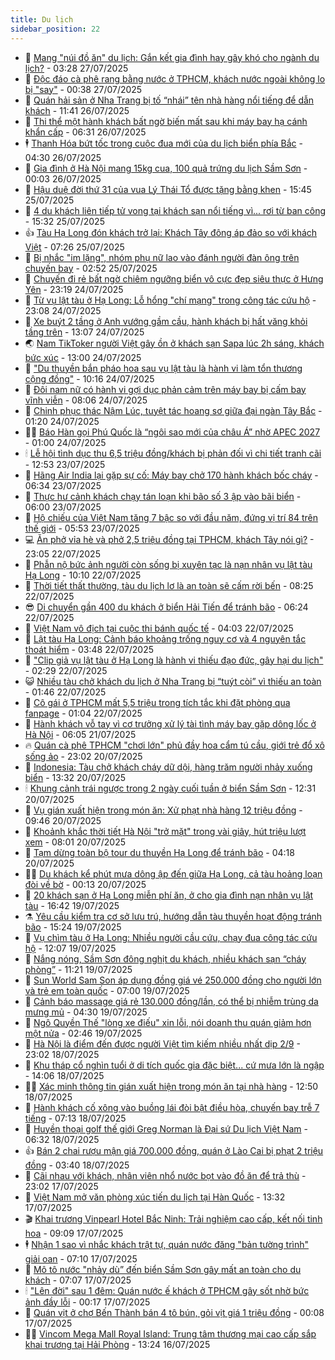 ```yaml
---
title: Du lịch
sidebar_position: 22
---
```


<!-- dantri-du-lich:START -->
- 🥰 [Mang &quot;núi đồ ăn&quot; du lịch: Gắn kết gia đình hay gây khó cho ngành du lịch?](https://dantri.com.vn/du-lich/mang-nui-do-an-du-lich-gan-ket-gia-dinh-hay-gay-kho-cho-nganh-du-lich-20250726224657087.htm) - 03:28 27/07/2025
- 🥰 [Độc đáo cà phê rang bằng nước ở TPHCM, khách nước ngoài không lo bị &quot;say&quot;](https://dantri.com.vn/du-lich/doc-dao-ca-phe-rang-bang-nuoc-o-tphcm-khach-nuoc-ngoai-khong-lo-bi-say-20250725114146257.htm) - 00:38 27/07/2025
- 🐻 [Quán hải sản ở Nha Trang bị tố “nhái” tên nhà hàng nổi tiếng để dẫn khách](https://dantri.com.vn/du-lich/quan-hai-san-o-nha-trang-bi-to-nhai-ten-nha-hang-noi-tieng-de-dan-khach-20250726171109189.htm) - 11:41 26/07/2025
- 🤩 [Thi thể một hành khách bất ngờ biến mất sau khi máy bay hạ cánh khẩn cấp](https://dantri.com.vn/du-lich/thi-the-mot-hanh-khach-bat-ngo-bien-mat-sau-khi-may-bay-ha-canh-khan-cap-20250726103732544.htm) - 06:31 26/07/2025
- 🕴 [Thanh Hóa bứt tốc trong cuộc đua mới của du lịch biển phía Bắc](https://dantri.com.vn/du-lich/thanh-hoa-but-toc-trong-cuoc-dua-moi-cua-du-lich-bien-phia-bac-20250726105303354.htm) - 04:30 26/07/2025
- 🤩 [Gia đình ở Hà Nội mang 15kg cua, 100 quả trứng du lịch Sầm Sơn](https://dantri.com.vn/du-lich/gia-dinh-o-ha-noi-mang-15kg-cua-100-qua-trung-du-lich-sam-son-20250726005941265.htm) - 00:03 26/07/2025
- 🤠 [Hậu duệ đời thứ 31 của vua Lý Thái Tổ được tặng bằng khen](https://dantri.com.vn/du-lich/hau-due-doi-thu-31-cua-vua-ly-thai-to-duoc-tang-bang-khen-20250725180454381.htm) - 15:45 25/07/2025
- 💪 [4 du khách liên tiếp tử vong tại khách sạn nổi tiếng vì... rơi từ ban công](https://dantri.com.vn/du-lich/4-du-khach-lien-tiep-tu-vong-tai-khach-san-noi-tieng-vi-roi-tu-ban-cong-20250725155704089.htm) - 15:32 25/07/2025
- 👍 [Tàu Hạ Long đón khách trở lại: Khách Tây đông áp đảo so với khách Việt](https://dantri.com.vn/du-lich/tau-ha-long-don-khach-tro-lai-khach-tay-dong-ap-dao-so-voi-khach-viet-20250725141423317.htm) - 07:26 25/07/2025
- 🚦 [Bị nhắc &quot;im lặng&quot;, nhóm phụ nữ lao vào đánh người đàn ông trên chuyến bay](https://dantri.com.vn/du-lich/bi-nhac-im-lang-nhom-phu-nu-lao-vao-danh-nguoi-dan-ong-tren-chuyen-bay-20250724175037831.htm) - 02:52 25/07/2025
- 💪 [Chuyến đi rẻ bất ngờ chiêm ngưỡng biển vô cực đẹp siêu thực ở Hưng Yên](https://dantri.com.vn/du-lich/chuyen-di-re-bat-ngo-chiem-nguong-bien-vo-cuc-dep-sieu-thuc-o-hung-yen-20250724111034338.htm) - 23:19 24/07/2025
- 💃 [Từ vụ lật tàu ở Hạ Long: Lỗ hổng &quot;chí mạng&quot; trong công tác cứu hộ](https://dantri.com.vn/du-lich/tu-vu-lat-tau-o-ha-long-lo-hong-chi-mang-trong-cong-tac-cuu-ho-20250724114318424.htm) - 23:08 24/07/2025
- 👺 [Xe buýt 2 tầng ở Anh vướng gầm cầu, hành khách bị hất văng khỏi tầng trên](https://dantri.com.vn/du-lich/xe-buyt-2-tang-o-anh-vuong-gam-cau-hanh-khach-bi-hat-vang-khoi-tang-tren-20250724191847367.htm) - 13:07 24/07/2025
- 🌏 [Nam TikToker người Việt gây ồn ở khách sạn Sapa lúc 2h sáng, khách bức xúc](https://dantri.com.vn/du-lich/nam-tiktoker-nguoi-viet-gay-on-o-khach-san-sapa-luc-2h-sang-khach-buc-xuc-20250724190958007.htm) - 13:00 24/07/2025
- 🎡 [&quot;Du thuyền bắn pháo hoa sau vụ lật tàu là hành vi làm tổn thương cộng đồng&quot;](https://dantri.com.vn/du-lich/du-thuyen-ban-phao-hoa-sau-vu-lat-tau-la-hanh-vi-lam-ton-thuong-cong-dong-20250724164747943.htm) - 10:16 24/07/2025
- 🧰 [Đôi nam nữ có hành vi gợi dục phản cảm trên máy bay bị cấm bay vĩnh viễn](https://dantri.com.vn/du-lich/doi-nam-nu-co-hanh-vi-goi-duc-phan-cam-tren-may-bay-bi-cam-bay-vinh-vien-20250724134046371.htm) - 08:06 24/07/2025
- 💂 [Chinh phục thác Nậm Lúc, tuyệt tác hoang sơ giữa đại ngàn Tây Bắc](https://dantri.com.vn/du-lich/chinh-phuc-thac-nam-luc-tuyet-tac-hoang-so-giua-dai-ngan-tay-bac-20250718113006021.htm) - 01:20 24/07/2025
- 🧑‍🏫 [Báo Hàn gọi Phú Quốc là “ngôi sao mới của châu Á” nhờ APEC 2027](https://dantri.com.vn/du-lich/bao-han-goi-phu-quoc-la-ngoi-sao-moi-cua-chau-a-nho-apec-2027-20250723182707835.htm) - 01:00 24/07/2025
- 🕯 [Lễ hội tình dục thu 6,5 triệu đồng/khách bị phản đối vì chi tiết tranh cãi](https://dantri.com.vn/du-lich/le-hoi-tinh-duc-thu-65-trieu-dongkhach-bi-phan-doi-vi-chi-tiet-tranh-cai-20250723151134160.htm) - 12:53 23/07/2025
- 👀 [Hãng Air India lại gặp sự cố: Máy bay chở 170 hành khách bốc cháy](https://dantri.com.vn/du-lich/hang-air-india-lai-gap-su-co-may-bay-cho-170-hanh-khach-boc-chay-20250723123724338.htm) - 06:34 23/07/2025
- 🎉 [Thực hư cảnh khách chạy tán loạn khi bão số 3 ập vào bãi biển](https://dantri.com.vn/du-lich/thuc-hu-canh-khach-chay-tan-loan-khi-bao-so-3-ap-vao-bai-bien-20250722134659124.htm) - 06:00 23/07/2025
- 🌊 [Hộ chiếu của Việt Nam tăng 7 bậc so với đầu năm, đứng vị trí 84 trên thế giới](https://dantri.com.vn/du-lich/ho-chieu-cua-viet-nam-tang-7-bac-so-voi-dau-nam-dung-vi-tri-84-tren-the-gioi-20250723121023753.htm) - 05:53 23/07/2025
- 💻 [Ăn phở vỉa hè và phở 2,5 triệu đồng tại TPHCM, khách Tây nói gì?](https://dantri.com.vn/du-lich/an-pho-via-he-va-pho-25-trieu-dong-tai-tphcm-khach-tay-noi-gi-20250722190802377.htm) - 23:05 22/07/2025
- 💪 [Phẫn nộ bức ảnh người còn sống bị xuyên tạc là nạn nhân vụ lật tàu Hạ Long](https://dantri.com.vn/du-lich/phan-no-buc-anh-nguoi-con-song-bi-xuyen-tac-la-nan-nhan-vu-lat-tau-ha-long-20250722170129824.htm) - 10:10 22/07/2025
- 👺 [Thời tiết thất thường, tàu du lịch lơ là an toàn sẽ cấm rời bến](https://dantri.com.vn/du-lich/thoi-tiet-that-thuong-tau-du-lich-lo-la-an-toan-se-cam-roi-ben-20250722135348000.htm) - 08:25 22/07/2025
- 😎 [Di chuyển gần 400 du khách ở biển Hải Tiến để tránh bão](https://dantri.com.vn/du-lich/di-chuyen-gan-400-du-khach-o-bien-hai-tien-de-tranh-bao-20250722130557342.htm) - 06:24 22/07/2025
- 🌋 [Việt Nam vô địch tại cuộc thi bánh quốc tế](https://dantri.com.vn/du-lich/viet-nam-vo-dich-tai-cuoc-thi-banh-quoc-te-20250722102611412.htm) - 04:03 22/07/2025
- 🌝 [Lật tàu Hạ Long: Cảnh báo khoảng trống nguy cơ và 4 nguyên tắc thoát hiểm](https://dantri.com.vn/du-lich/lat-tau-ha-long-canh-bao-khoang-trong-nguy-co-va-4-nguyen-tac-thoat-hiem-20250721101241307.htm) - 03:48 22/07/2025
- 🧠 [&quot;Clip giả vụ lật tàu ở Hạ Long là hành vi thiếu đạo đức, gây hại du lịch&quot;](https://dantri.com.vn/du-lich/clip-gia-vu-lat-tau-o-ha-long-la-hanh-vi-thieu-dao-duc-gay-hai-du-lich-20250721183952095.htm) - 02:29 22/07/2025
- 😺 [Nhiều tàu chở khách du lịch ở Nha Trang bị “tuýt còi” vì thiếu an toàn](https://dantri.com.vn/du-lich/nhieu-tau-cho-khach-du-lich-o-nha-trang-bi-tuyt-coi-vi-thieu-an-toan-20250721180327004.htm) - 01:46 22/07/2025
- 💂 [Cô gái  ở TPHCM mất 5,5 triệu trong tích tắc khi đặt phòng qua fanpage](https://dantri.com.vn/du-lich/co-gai-o-tphcm-mat-55-trieu-trong-tich-tac-khi-dat-phong-qua-fanpage-20250720011246329.htm) - 01:04 22/07/2025
- 🌮 [Hành khách vỗ tay vì cơ trưởng xử lý tài tình máy bay gặp dông lốc ở Hà Nội](https://dantri.com.vn/du-lich/hanh-khach-vo-tay-vi-co-truong-xu-ly-tai-tinh-may-bay-gap-dong-loc-o-ha-noi-20250721113511256.htm) - 06:05 21/07/2025
- 🔥 [Quán cà phê TPHCM &quot;chơi lớn&quot; phủ đầy hoa cẩm tú cầu, giới trẻ đổ xô sống ảo](https://dantri.com.vn/du-lich/quan-ca-phe-tphcm-choi-lon-phu-day-hoa-cam-tu-cau-gioi-tre-do-xo-song-ao-20250719010418104.htm) - 23:02 20/07/2025
- 🦏 [Indonesia: Tàu chở khách cháy dữ dội, hàng trăm người nhảy xuống biển](https://dantri.com.vn/du-lich/indonesia-tau-cho-khach-chay-du-doi-hang-tram-nguoi-nhay-xuong-bien-20250720194634693.htm) - 13:32 20/07/2025
- 🕯 [Khung cảnh trái ngược trong 2 ngày cuối tuần ở biển Sầm Sơn](https://dantri.com.vn/du-lich/khung-canh-trai-nguoc-trong-2-ngay-cuoi-tuan-o-bien-sam-son-20250720185708682.htm) - 12:31 20/07/2025
- 🐻 [Vụ gián xuất hiện trong món ăn: Xử phạt nhà hàng 12 triệu đồng](https://dantri.com.vn/du-lich/vu-gian-xuat-hien-trong-mon-an-xu-phat-nha-hang-12-trieu-dong-20250720153625021.htm) - 09:46 20/07/2025
- 🥸 [Khoảnh khắc thời tiết Hà Nội &quot;trở mặt&quot; trong vài giây, hút triệu lượt xem](https://dantri.com.vn/du-lich/khoanh-khac-thoi-tiet-ha-noi-tro-mat-trong-vai-giay-hut-trieu-luot-xem-20250720145023264.htm) - 08:01 20/07/2025
- 💂 [Tạm dừng toàn bộ tour du thuyền Hạ Long để tránh bão](https://dantri.com.vn/du-lich/tam-dung-toan-bo-tour-du-thuyen-ha-long-de-tranh-bao-20250720105626497.htm) - 04:18 20/07/2025
- 🧑‍💻 [Du khách kể phút mưa dông ập đến giữa Hạ Long, cả tàu hoảng loạn đòi về bờ](https://dantri.com.vn/du-lich/du-khach-ke-phut-mua-dong-ap-den-giua-ha-long-ca-tau-hoang-loan-doi-ve-bo-20250720003613676.htm) - 00:13 20/07/2025
- 💪 [20 khách sạn ở Hạ Long miễn phí ăn, ở cho gia đình nạn nhân vụ lật tàu](https://dantri.com.vn/du-lich/20-khach-san-o-ha-long-mien-phi-an-o-cho-gia-dinh-nan-nhan-vu-lat-tau-20250719233036610.htm) - 16:42 19/07/2025
- ⚗️ [Yêu cầu kiểm tra cơ sở lưu trú, hướng dẫn tàu thuyền hoạt động tránh bão](https://dantri.com.vn/du-lich/yeu-cau-kiem-tra-co-so-luu-tru-huong-dan-tau-thuyen-hoat-dong-tranh-bao-20250719213834703.htm) - 15:24 19/07/2025
- 🌁 [Vụ chìm tàu ở Hạ Long: Nhiều người cầu cứu, chạy đua công tác cứu hộ](https://dantri.com.vn/du-lich/vu-chim-tau-o-ha-long-nhieu-nguoi-cau-cuu-chay-dua-cong-tac-cuu-ho-20250719185835092.htm) - 12:07 19/07/2025
- 🧰 [Nắng nóng, Sầm Sơn đông nghịt du khách, nhiều khách sạn “cháy phòng”](https://dantri.com.vn/du-lich/nang-nong-sam-son-dong-nghit-du-khach-nhieu-khach-san-chay-phong-20250719175631894.htm) - 11:21 19/07/2025
- 🧰 [Sun World Sam Son áp dụng đồng giá vé 250.000 đồng cho người lớn và trẻ em toàn quốc](https://dantri.com.vn/du-lich/sun-world-sam-son-ap-dung-dong-gia-ve-250000-dong-cho-nguoi-lon-va-tre-em-toan-quoc-20250719110357771.htm) - 07:00 19/07/2025
- 🎉 [Cảnh báo massage giá rẻ 130.000 đồng/lần, có thể bị nhiễm trùng da mưng mủ](https://dantri.com.vn/du-lich/canh-bao-massage-gia-re-130000-donglan-co-the-bi-nhiem-trung-da-mung-mu-20250717205030644.htm) - 04:30 19/07/2025
- 🤩 [Ngô Quyền Thế &quot;lòng xe điếu&quot; xin lỗi, nói doanh thu quán giảm hơn một nửa](https://dantri.com.vn/du-lich/ngo-quyen-the-long-xe-dieu-xin-loi-noi-doanh-thu-quan-giam-hon-mot-nua-20250718232447398.htm) - 02:46 19/07/2025
- 👺 [Hà Nội là điểm đến được người Việt tìm kiếm nhiều nhất dịp 2/9](https://dantri.com.vn/du-lich/ha-noi-la-diem-den-duoc-nguoi-viet-tim-kiem-nhieu-nhat-dip-29-20250718173935649.htm) - 23:02 18/07/2025
- 🧠 [Khu tháp cổ nghìn tuổi ở di tích quốc gia đặc biệt... cứ mưa lớn là ngập](https://dantri.com.vn/du-lich/khu-thap-co-nghin-tuoi-o-di-tich-quoc-gia-dac-biet-cu-mua-lon-la-ngap-20250718164755381.htm) - 14:06 18/07/2025
- 👨‍🏫 [Xác minh thông tin gián xuất hiện trong món ăn tại nhà hàng](https://dantri.com.vn/du-lich/xac-minh-thong-tin-gian-xuat-hien-trong-mon-an-tai-nha-hang-20250718112832804.htm) - 12:50 18/07/2025
- 🦅 [Hành khách cố xông vào buồng lái đòi bật điều hòa, chuyến bay trễ 7 tiếng](https://dantri.com.vn/du-lich/hanh-khach-co-xong-vao-buong-lai-doi-bat-dieu-hoa-chuyen-bay-tre-7-tieng-20250718121244070.htm) - 07:13 18/07/2025
- 🌊 [Huyền thoại golf thế giới Greg Norman là Đại sứ Du lịch Việt Nam](https://dantri.com.vn/du-lich/huyen-thoai-golf-the-gioi-greg-norman-la-dai-su-du-lich-viet-nam-20250718133254425.htm) - 06:32 18/07/2025
- 👍 [Bán 2 chai rượu mận giá 700.000 đồng, quán ở Lào Cai bị phạt 2 triệu đồng](https://dantri.com.vn/du-lich/ban-2-chai-ruou-man-gia-700000-dong-quan-o-lao-cai-bi-phat-2-trieu-dong-20250718101613531.htm) - 03:40 18/07/2025
- 🫶 [Cãi nhau với khách, nhân viên nhổ nước bọt vào đồ ăn để trả thù](https://dantri.com.vn/du-lich/cai-nhau-voi-khach-nhan-vien-nho-nuoc-bot-vao-do-an-de-tra-thu-20250717194523028.htm) - 23:02 17/07/2025
- 💯 [Việt Nam mở văn phòng xúc tiến du lịch tại Hàn Quốc](https://dantri.com.vn/du-lich/viet-nam-mo-van-phong-xuc-tien-du-lich-tai-han-quoc-20250717194251915.htm) - 13:32 17/07/2025
- 🎬 [Khai trương Vinpearl Hotel Bắc Ninh: Trải nghiệm cao cấp, kết nối tinh hoa](https://dantri.com.vn/du-lich/khai-truong-vinpearl-hotel-bac-ninh-trai-nghiem-cao-cap-ket-noi-tinh-hoa-20250717155650434.htm) - 09:09 17/07/2025
- 🕴 [Nhận 1 sao vì nhắc khách trật tự, quán nước đăng &quot;bản tường trình&quot; giải oan](https://dantri.com.vn/du-lich/nhan-1-sao-vi-nhac-khach-trat-tu-quan-nuoc-dang-ban-tuong-trinh-giai-oan-20250717132846052.htm) - 07:10 17/07/2025
- 🦅 [Mô tô nước &quot;nhảy dù” đến biển Sầm Sơn gây mất an toàn cho du khách](https://dantri.com.vn/du-lich/mo-to-nuoc-nhay-du-den-bien-sam-son-gay-mat-an-toan-cho-du-khach-20250717134807500.htm) - 07:07 17/07/2025
- 🕯 [&quot;Lên đời&quot; sau 1 đêm: Quán nước ế khách ở TPHCM gây sốt nhờ bức ảnh đầy lỗi](https://dantri.com.vn/du-lich/len-doi-sau-1-dem-quan-nuoc-e-khach-o-tphcm-gay-sot-nho-buc-anh-day-loi-20250716212629836.htm) - 00:17 17/07/2025
- 🥸 [Quán vịt ở chợ Bến Thành bán 4 tô bún, gỏi vịt giá 1 triệu đồng](https://dantri.com.vn/du-lich/quan-vit-o-cho-ben-thanh-ban-4-to-bun-goi-vit-gia-1-trieu-dong-20250716232231521.htm) - 00:08 17/07/2025
- 👨‍🏫 [Vincom Mega Mall Royal Island: Trung tâm thương mại cao cấp sắp khai trương tại Hải Phòng](https://dantri.com.vn/du-lich/vincom-mega-mall-royal-island-trung-tam-thuong-mai-cao-cap-sap-khai-truong-tai-hai-phong-20250716195033042.htm) - 13:24 16/07/2025<!-- dantri-du-lich:END -->
